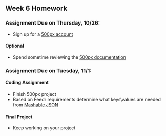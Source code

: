 ## Week 6 Homework

### Assignment Due on Thursday, 10/26:

* Sign up for a [500px account](href="https://500px.com/)

#### Optional
* Spend sometime reviewing the [500px documentation](https://github.com/500px/500px-js-sdk) 

### Assignment Due on Tuesday, 11/1:

#### Coding Assignment
* Finish 500px project
* Based on Feedr requirements determine what keys\values are needed from [Mashable JSON](http://mashable.com/stories.json)

#### Final Project 
* Keep working on your project




